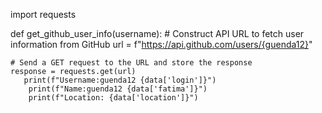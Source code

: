 import requests

def get_github_user_info(username):
    # Construct API URL to fetch user information from GitHub
    url = f"https://api.github.com/users/{guenda12}"
    
    # Send a GET request to the URL and store the response
    response = requests.get(url)
       print(f"Username:guenda12 {data['login']}")
        print(f"Name:guenda12 {data['fatima']}")
        print(f"Location: {data['location']}")
     
